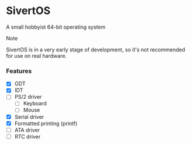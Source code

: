# SivertOS
A small hobbyist 64-bit operating system

> [!NOTE]
> SivertOS is in a very early stage of development, so it's not recommended for use on real hardware.

### Features
- [X] GDT
- [X] IDT
- [ ] PS/2 driver
    - [ ] Keyboard
    - [ ] Mouse
- [X] Serial driver
- [X] Formatted printing (printf)
- [ ] ATA driver
- [ ] RTC driver
